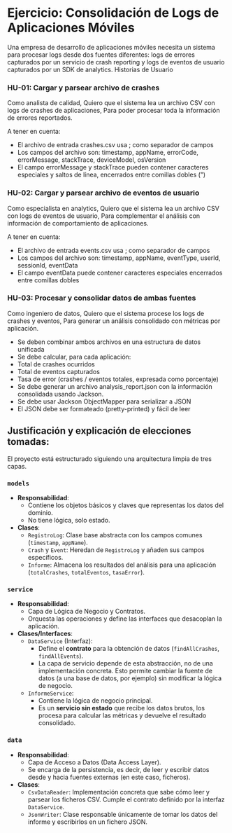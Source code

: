 # Ejercicio: Consolidación de Logs de Aplicaciones Móviles

Una empresa de desarrollo de aplicaciones móviles necesita un sistema para procesar logs desde dos fuentes diferentes: logs de errores capturados por un servicio de crash reporting y logs de eventos de usuario capturados por un SDK de analytics.
Historias de Usuario


### HU-01: Cargar y parsear archivo de crashes
Como analista de calidad, Quiero que el sistema lea un archivo CSV con logs de crashes de aplicaciones, Para poder procesar toda la información de errores reportados.

A tener en cuenta:
- El archivo de entrada crashes.csv usa ; como separador de campos
- Los campos del archivo son: timestamp, appName, errorCode, errorMessage, stackTrace, deviceModel, osVersion
- El campo errorMessage y stackTrace pueden contener caracteres especiales y saltos de línea, encerrados entre comillas dobles (")


### HU-02: Cargar y parsear archivo de eventos de usuario
Como especialista en analytics, Quiero que el sistema lea un archivo CSV con logs de eventos de usuario, 
Para complementar el análisis con información de comportamiento de aplicaciones.

A tener en cuenta:
- El archivo de entrada events.csv usa ; como separador de campos
- Los campos del archivo son: timestamp, appName, eventType, userId, sessionId, eventData
- El campo eventData puede contener caracteres especiales encerrados entre comillas dobles


### HU-03: Procesar y consolidar datos de ambas fuentes
Como ingeniero de datos, Quiero que el sistema procese los logs de crashes y eventos, 
Para generar un análisis consolidado con métricas por aplicación.

- Se deben combinar ambos archivos en una estructura de datos unificada
- Se debe calcular, para cada aplicación:
- Total de crashes ocurridos
- Total de eventos capturados
- Tasa de error (crashes / eventos totales, expresada como porcentaje)
- Se debe generar un archivo analysis_report.json con la información consolidada usando Jackson.
- Se debe usar Jackson ObjectMapper para serializar a JSON
- El JSON debe ser formateado (pretty-printed) y fácil de leer



## Justificación y explicación de elecciones tomadas:

El proyecto está estructurado siguiendo una arquitectura limpia de tres capas.

### `models`
* **Responsabilidad**: 
  * Contiene los objetos básicos y claves que representas los datos del dominio. 
  * No tiene lógica, solo estado.
* **Clases**:
  * `RegistroLog`: Clase base abstracta con los campos comunes (`timestamp`, `appName`).
  * `Crash` y `Event`: Heredan de `RegistroLog` y añaden sus campos específicos.
  * `Informe`: Almacena los resultados del análisis para una aplicación (`totalCrashes`, `totalEventos`, `tasaError`).

### `service`
* **Responsabilidad**: 
  * Capa de Lógica de Negocio y Contratos. 
  * Orquesta las operaciones y define las interfaces que desacoplan la aplicación.
* **Clases/Interfaces**:
    * `DataService` (Interfaz): 
      * Define el **contrato** para la obtención de datos (`findAllCrashes`, `findAllEvents`). 
      * La capa de servicio depende de esta abstracción, no de una implementación concreta. Esto permite cambiar la fuente de datos (a una base de datos, por ejemplo) sin modificar la lógica de negocio.
    * `InformeService`: 
      * Contiene la lógica de negocio principal. 
      * Es un **servicio sin estado** que recibe los datos brutos, los procesa para calcular las métricas y devuelve el resultado consolidado.

### `data`

* **Responsabilidad**: 
  * Capa de Acceso a Datos (Data Access Layer). 
  * Se encarga de la persistencia, es decir, de leer y escribir datos desde y hacia fuentes externas (en este caso, ficheros).
* **Clases**:
    * `CsvDataReader`: Implementación concreta que sabe cómo leer y parsear los ficheros CSV. Cumple el contrato definido por la interfaz `DataService`.
    * `JsonWriter`: Clase responsable únicamente de tomar los datos del informe y escribirlos en un fichero JSON.



